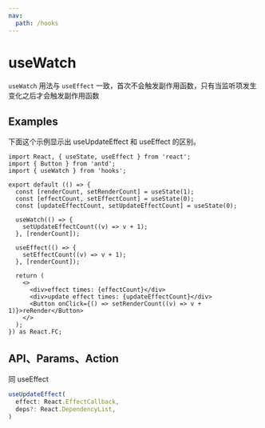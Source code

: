 ```yaml
---
nav:
  path: /hooks
---
```


# useWatch

`useWatch` 用法与 `useEffect` 一致，首次不会触发副作用函数，只有当监听项发生变化之后才会触发副作用函数

## Examples

下面这个示例显示出 useUpdateEffect 和 useEffect 的区别。

```tsx
import React, { useState, useEffect } from 'react';
import { Button } from 'antd';
import { useWatch } from 'hooks';

export default (() => {
  const [renderCount, setRenderCount] = useState(1);
  const [effectCount, setEffectCount] = useState(0);
  const [updateEffectCount, setUpdateEffectCount] = useState(0);

  useWatch(() => {
    setUpdateEffectCount((v) => v + 1);
  }, [renderCount]);

  useEffect(() => {
    setEffectCount((v) => v + 1);
  }, [renderCount]);

  return (
    <>
      <div>effect times: {effectCount}</div>
      <div>update effect times: {updateEffectCount}</div>
      <Button onClick={() => setRenderCount((v) => v + 1)}>reRender</Button>
    </>
  );
}) as React.FC;
```

## API、Params、Action

同 useEffect

```typescript
useUpdateEffect(
  effect: React.EffectCallback,
  deps?: React.DependencyList,
)

```
